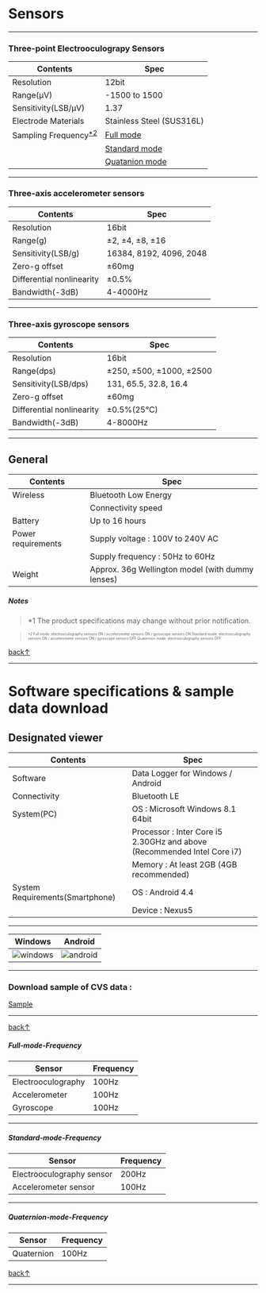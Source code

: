 # Sensors
***
### Three-point Electrooculograpy Sensors
| Contents | Spec |
|----|----|
| Resolution | 12bit |
| Range(μV) | -1500 to 1500 |	
| Sensitivity(LSB/μV) | 1.37 |
| Electrode Materials | Stainless Steel (SUS316L) |
| Sampling Frequency<sup>[*2](#notes)</sup> | [Full mode](#full-mode-frequency) |
| | [Standard mode](#standard-mode-frequency) |
| | [Quatanion mode](#quaternion-mode-frequency) |

***

### Three-axis accelerometer sensors
| Contents | Spec |
|----|----|
| Resolution | 16bit |
| Range(g) | ±2, ±4, ±8, ±16 |
| Sensitivity(LSB/g) | 16384, 8192, 4096, 2048 |
| Zero-g offset | ±60mg |
| Differential nonlinearity | ±0.5% |
| Bandwidth(-3dB) | 4-4000Hz |

***

### Three-axis gyroscope sensors
| Contents | Spec |
|----|----|
| Resolution | 16bit |
| Range(dps) | ±250, ±500, ±1000, ±2500 |
| Sensitivity(LSB/dps) | 131, 65.5, 32.8, 16.4 |
| Zero-g offset | ±60mg |
| Differential nonlinearity | ±0.5%(25℃) |
| Bandwidth(-3dB) | 4-8000Hz |

***

## General
| Contents | Spec |
|----|----|
| Wireless | Bluetooth Low Energy |
| | Connectivity speed | 100Hz or 50Hz |
| Battery | Up to 16 hours |
| Power requirements | Supply voltage : 100V to 240V AC |
| | Supply frequency : 50Hz to 60Hz |
| Weight | Approx. 36g Wellington model (with dummy lenses) |

##### Notes
> *1 The product specifications may change without prior notification.

> <span style="font-size:0.5em">*2 Full mode: electrooculography sensors ON / accelerometer sensors ON / gyroscope sensors ON
Standard mode: electrooculography sensors ON / accelerometer sensors ON / gyroscope sensors OFF
Quaternion mode: electrooculography sensors OFF
</span>

[back↑](#three-point-electrooculograpy-sensors)
***


# Software specifications & sample data download

## Designated viewer
| Contents | Spec |
|----|----|
| Software | Data Logger for Windows / Android |
| Connectivity | Bluetooth LE |
| System(PC) | OS : Microsoft Windows 8.1 64bit |
| | Processor : Inter Core i5 2.30GHz and above (Recommended Intel Core i7) |
| | Memory : At least 2GB (4GB recommended) |
| System Requirements(Smartphone) | OS : Android 4.4 |
| | Device : Nexus5 |

***
| Windows| Android |
|----|----|
| ![windows](https://meme-consumer-static.jins-meme.com/img/academic/specifications/img_viewer_windows.jpg?version=201605181100) | ![android](https://meme-consumer-static.jins-meme.com/img/academic/specifications/img_viewer_android.jpg?version=201605181100) |

***
### Download sample of CVS data : 
<a href="https://github.com/jins-meme/home/wiki/files/sample.csv">Sample</a>

***
[back↑](#three-point-electrooculograpy-sensors)
##### Full-mode-Frequency
| Sensor | Frequency |
|----|----|
| Electrooculography | 100Hz |
| Accelerometer | 100Hz |
| Gyroscope | 100Hz |
***
##### Standard-mode-Frequency
| Sensor | Frequency |
|----|----|
| Electrooculography sensor | 200Hz |
| Accelerometer sensor | 100Hz |
***
##### Quaternion-mode-Frequency
| Sensor | Frequency |
|----|----|
| Quaternion | 100Hz |

[back↑](#three-point-electrooculograpy-sensors)

***
